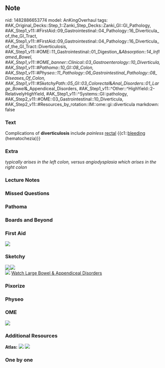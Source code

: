 ## Note
nid: 1482886653774
model: AnKingOverhaul
tags: #AK_Original_Decks::Step_1::Zanki_Step_Decks::Zanki_GI::GI_Pathology, #AK_Step1_v11::#FirstAid::09_Gastrointestinal::04_Pathology::16_Diverticula_of_the_GI_Tract, #AK_Step1_v11::#FirstAid::09_Gastrointestinal::04_Pathology::16_Diverticula_of_the_GI_Tract::Diverticulosis, #AK_Step1_v11::#OME::11_Gastrointestinal::01_Digestion_&_Absorption::14_Inflamed_Bowel, #AK_Step1_v11::#OME_banner::Clinical::03_Gastroenterology::10_Diverticula, #AK_Step1_v11::#Pathoma::10_GI::08_Colon, #AK_Step1_v11::#Physeo::11_Pathology::06_Gastrointestinal_Pathology::08_Diseases_Of_Colon, #AK_Step1_v11::#SketchyPath::05_GI::03_Colorectal_&_Anal_Disorders::01_Large_Bowel_&_Appendiceal_Disorders, #AK_Step1_v11::^Other::^HighYield::2-RelativelyHighYield, #AK_Step1_v11::^Systems::GI::pathology, #AK_Step2_v11::#OME::03_Gastrointestinal::10_Diverticula, #AK_Step2_v11::#Resources_by_rotation::IM::ome::gi::diverticula
markdown: false

### Text
<div>
  Complications of <b>diverticulosis</b> include <i>painless</i>
  <u>rectal</u> {{c1::<u>bleeding</u> (hematochezia)}}
</div>

### Extra
<i>typically arises in the left colon, versus angiodysplasia which
arises in the right colon</i>

### Lecture Notes


### Missed Questions


### Pathoma


### Boards and Beyond


### First Aid
<img src="tmpJ6Vtzo.png">

### Sketchy
<div><img src=
"Screen%20Shot%202020-01-11%20at%207.32.56%20PM.JPG"><img src=
"Screen%20Shot%202020-01-11%20at%207.32.07%20PM.JPG"></div><img src="Zoverall%20picture%20(41)_1566160514431.JPG">
<a href=
"https://dashboard.sketchy.com/study/medical/courses/medical-pathophysiology/units/medical-pathophysiology-gi/videos/medical-pathophysiology-gi-colorectal-and-anal-disorders-large-bowel-and-appendiceal-disorders?utm_source=anki&utm_medium=partnership&utm_campaign=february_update&utm_content=medical">
Watch Large Bowel & Appendiceal Disorders</a>

### Pixorize


### Physeo


### OME
<div class="ome-widget">
  <a href=
  "https://onlinemeded.org/spa/gastroenterology/diverticula/acquire?ref=anki">
  <img src="_OME_AnkiFlashcards_Lesson_4.png"></a>
</div>

### Additional Resources
<b>Atlas:</b> <img src="tmpracnBM.png"> <img src="tmpAmr1_i.png">

### One by one

